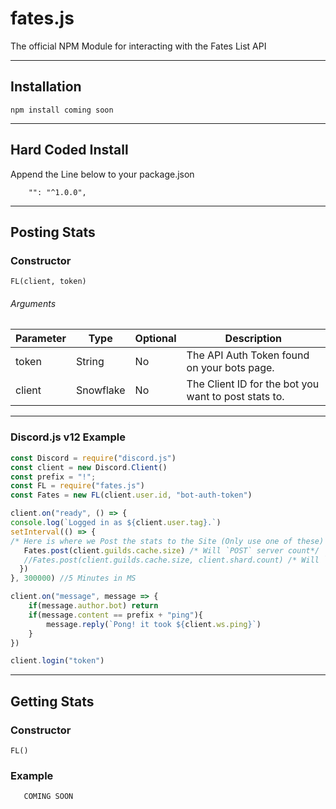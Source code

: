 # fates.js
The official NPM Module for interacting with the Fates List API

---

## Installation
`npm install coming soon`

---

## Hard Coded Install
Append the Line below to your package.json
```
    "": "^1.0.0",
```

---

## Posting Stats

### Constructor

```
FL(client, token)
```

###### Arguments
Parameter | Type | Optional | Description
|--------------|----------|--------------|--------------|
token | String | No | The API Auth Token found on your bots page.
client | Snowflake | No | The Client ID for the bot you want to post stats to.

--- 

### Discord.js v12 Example

```js
const Discord = require("discord.js")
const client = new Discord.Client()
const prefix = "!";
const FL = require("fates.js")
const Fates = new FL(client.user.id, "bot-auth-token")

client.on("ready", () => {
console.log(`Logged in as ${client.user.tag}.`)
setInterval(() => {
/* Here is where we Post the stats to the Site (Only use one of these) */
   Fates.post(client.guilds.cache.size) /* Will `POST` server count*/
   //Fates.post(client.guilds.cache.size, client.shard.count) /* Will `POST` server and shard count*/
  })
}, 300000) //5 Minutes in MS

client.on("message", message => {
    if(message.author.bot) return
    if(message.content == prefix + "ping"){
        message.reply(`Pong! it took ${client.ws.ping}`)
    }
})

client.login("token")

```

---

## Getting Stats

### Constructor

```
FL()
```

### Example
```js
   COMING SOON
```
